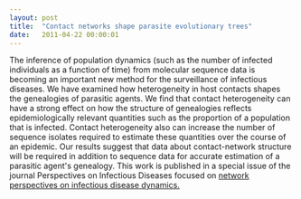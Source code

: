 ```yaml
---
layout: post
title:  "Contact networks shape parasite evolutionary trees"
date:   2011-04-22 00:00:01
---
```

The inference of population dynamics (such as the number of infected individuals as a function of time) from molecular sequence data is becoming an important new method for the surveillance of infectious diseases. We have examined how heterogeneity in host contacts shapes the genealogies of parasitic agents. We find that contact heterogeneity can have a strong effect on how the structure of genealogies reflects epidemiologically relevant quantities such as the proportion of a population that is infected. Contact heterogeneity also can increase the number of sequence isolates required to estimate these quantities over the course of an epidemic. Our results suggest that data about contact-network structure will be required in addition to sequence data for accurate estimation of a parasitic agent's genealogy. This work is published in a special issue of the journal Perspectives on Infectious Diseases focused on [network perspectives on infectious disease dynamics.](http://www.hindawi.com/journals/ipid/2011/238743/)





